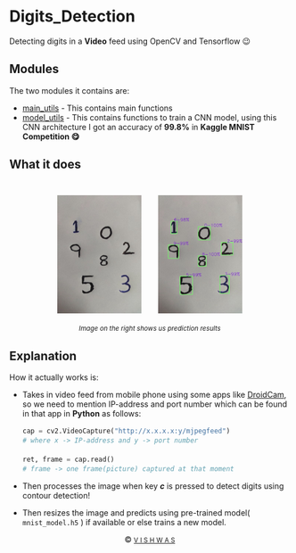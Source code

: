 # Digits_Detection

Detecting digits in a **Video** feed using OpenCV and Tensorflow :wink:

## Modules

The two modules it contains are:

- [main_utils](https://github.com/vstark21/Digits_Detection/blob/master/main_utils.py) - This contains main functions 
- [model_utils](https://github.com/vstark21/Digits_Detection/blob/master/model_utils.py) - This contains functions to train a CNN model, using this CNN architecture I got an accuracy of **99.8%** in **Kaggle MNIST Competition :yum:** 

## What it does

<div align="center">
<a href="https://github.com/vstark21/Digits_Detection/blob/master/images/test.jpg"><img src="images/test.jpg" width=30% style="margin-top:5%;margin-right:2.5%;"></a>
<a href="https://github.com/vstark21/Digits_Detection/blob/master/images/result.jpg"><img src="images/result.jpg" width=30% style="margin-top:5%;margin-left:2.5%;"></a>
</div>
<p align="center"><small><i>Image on the right shows us prediction results</i></small></p>

## Explanation

How it actually works is:
<br>

- Takes in video feed from mobile phone using some apps like [DroidCam](https://play.google.com/store/apps/details?id=com.dev47apps.droidcam&hl=en_IN), so we need to mention IP-address and port number which can be found in that app in **Python** as follows:
    ```python
    cap = cv2.VideoCapture("http://x.x.x.x:y/mjpegfeed")
    # where x -> IP-address and y -> port number

    ret, frame = cap.read()
    # frame -> one frame(picture) captured at that moment
    ```

- Then processes the image when key ***c*** is pressed to detect digits using contour detection!

- Then resizes the image and predicts using pre-trained model( <code>mnist_model.h5</code> ) if available or else trains a new model.

 <div align="center">&copy <a href="https://github.com/vstark21"><small>V I S H W A S</small></a></div>